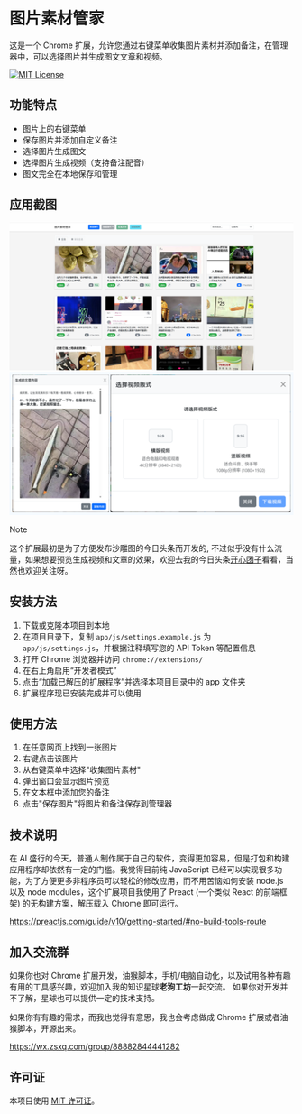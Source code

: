 # 图片素材管家

这是一个 Chrome 扩展，允许您通过右键菜单收集图片素材并添加备注，在管理器中，可以选择图片并生成图文文章和视频。

[![MIT License](https://img.shields.io/badge/License-MIT-green.svg)](./LICENSE)

## 功能特点

- 图片上的右键菜单
- 保存图片并添加自定义备注
- 选择图片生成图文
- 选择图片生成视频（支持备注配音）
- 图文完全在本地保存和管理

## 应用截图

![gallery](./screenshots/gallery.png)
![generator](./screenshots/generator.png)

> [!NOTE]  
> 这个扩展最初是为了方便发布沙雕图的今日头条而开发的, 不过似乎没有什么流量，如果想要预览生成视频和文章的效果，欢迎去我的今日头条[开心团子](https://www.toutiao.com/c/user/token/MS4wLjABAAAA0KWOA0eO3n6L55viV0N43QnxivKLqdSqIhU7MOPu1Lw/)看看，当然也欢迎关注呀。

## 安装方法

1. 下载或克隆本项目到本地  
2. 在项目目录下，复制 `app/js/settings.example.js` 为 `app/js/settings.js`，并根据注释填写您的 API Token 等配置信息  
3. 打开 Chrome 浏览器并访问 `chrome://extensions/`  
4. 在右上角启用“开发者模式”  
5. 点击“加载已解压的扩展程序”并选择本项目目录中的 app 文件夹 
6. 扩展程序现已安装完成并可以使用

## 使用方法

1. 在任意网页上找到一张图片
2. 右键点击该图片
3. 从右键菜单中选择"收集图片素材"
4. 弹出窗口会显示图片预览
5. 在文本框中添加您的备注
6. 点击"保存图片"将图片和备注保存到管理器

## 技术说明

在 AI 盛行的今天，普通人制作属于自己的软件，变得更加容易，但是打包和构建应用程序却依然有一定的门槛。我觉得目前纯 JavaScript 已经可以实现很多功能，为了方便更多非程序员可以轻松的修改应用，而不用苦恼如何安装 node.js 以及 node modules，这个扩展项目我使用了 Preact (一个类似 React 的前端框架) 的无构建方案，解压载入 Chrome 即可运行。

https://preactjs.com/guide/v10/getting-started/#no-build-tools-route

## 加入交流群

如果你也对 Chrome 扩展开发，油猴脚本，手机/电脑自动化，以及试用各种有趣有用的工具感兴趣，欢迎加入我的知识星球**老狗工坊**一起交流。
如果你对开发并不了解，星球也可以提供一定的技术支持。

如果你有有趣的需求，而我也觉得有意思，我也会考虑做成 Chrome 扩展或者油猴脚本，开源出来。

https://wx.zsxq.com/group/88882844441282

## 许可证

本项目使用 [MIT 许可证](./LICENSE)。
